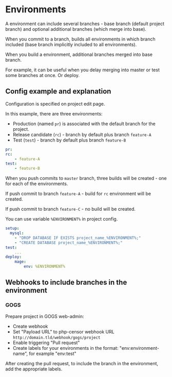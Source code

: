 Environments
============

A environment can include several branches - base branch (default project branch) and optional additional branches 
(which merge into base).

When you commit to a branch, builds all environments in which branch included (base branch implicitly included to all 
environments).

When you build a environment, additional branches merged into base branch.

For example, it can be useful when you delay merging into master or test some branches at once. Or deploy.

Config example and explanation
------------------------------
Configuration is specified on project edit page.

In this example, there are three environments:
* Production (named `pr`) is associated with the default branch for the project.
* Release candidate (`rc`) - branch by default plus branch `feature-A`
* Test (`test`) - branch by default plus branch `feature-B`

```yml
pr:
rc:
    - feature-A
test:
    - feature-B
```

When you push commits to `master` branch, three builds will be created - one for each of the environments.

If push commit to branch `feature-A` - build for `rc` environment will be created.

If push commit to branch `feature-C` - no build will be created.

You can use variable `%ENVIRONMENT%` in project config.

```yml
setup:
  mysql:
    - "DROP DATABASE IF EXISTS project_name_%ENVIRONMENT%;"
    - "CREATE DATABASE project_name_%ENVIRONMENT%;"
test:
    ...
deploy:
    mage:
        env: %ENVIRONMENT%
```


Webhooks to include branches in the environment
-----------------------------------------------

### GOGS

Prepare project in GOGS web-admin:

* Create webhook
* Set "Payload URL" to php-censor webhook URL `http://domain.tld/webhook/gogs/project`
* Enable triggering "Pull request"
* Create labels for your environments in the format: "env:environment-name", for example "env:test"

After creating the pull request, to include the branch in the environment, add the appropriate labels.

